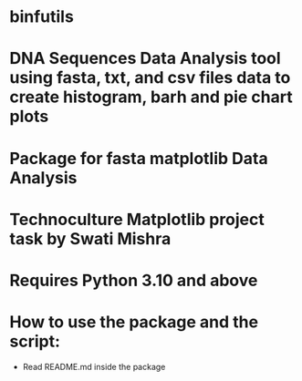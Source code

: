 # binfutils
# DNA Sequences Data Analysis tool using fasta, txt, and csv files data to create histogram, barh and pie chart plots

# Package for fasta matplotlib Data Analysis

# Technoculture Matplotlib project task by Swati Mishra

# Requires Python 3.10 and above

# How to use the package and the script:
- Read README.md inside the package
